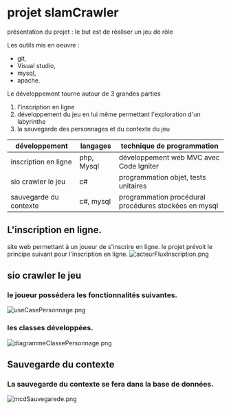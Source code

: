 # projet slamCrawler

présentation du projet : le but est de réaliser un jeu de rôle

Les outils mis en oeuvre :
* git,
* Visual studio,
* mysql, 
* apache.

Le développement tourne autour de 3 grandes parties
1. l'inscription en ligne
2. développement du jeu en lui même permettant l'exploration d'un labyrinthe
3. la sauvegarde des personnages et du contexte du jeu


| développement          | langages   | technique de programmation                            | 
|------------------------|------------|-------------------------------------------------------| 
| inscription en ligne   | php, Mysql | développement web MVC avec Code Igniter               |
| sio crawler le jeu     | c#         | programmation objet, tests unitaires                  |
| sauvegarde du contexte | c#, mysql  | programmation procédural procédures stockées en mysql |


## L'inscription en ligne.
site web permettant à un joueur de s'inscrire en ligne.
le projet prévoit le principe suivant pour l'inscription en ligne.
![acteurFluxInscription.png](https://github.com/EnzoZuniga/Programmation-Orient-Objet/blob/master/Jeux/images/acteurFluxInscription.PNG)

## sio crawler le jeu
### le joueur possédera les fonctionnalités suivantes.
![useCasePersonnage.png](https://github.com/EnzoZuniga/Programmation-Orient-Objet/blob/master/Jeux/images/useCasePersonnage.PNG)

### les classes développées.
![diagrammeClassePersonnage.png](https://github.com/EnzoZuniga/Programmation-Orient-Objet/blob/master/Jeux/images/diagrammeClassePersonnage.PNG)

## Sauvegarde du contexte 
### La sauvegarde du contexte se fera dans la base de données.
![mcdSauvegarede.png](https://github.com/EnzoZuniga/Programmation-Orient-Objet/blob/master/Jeux/images/mcdSauvegarde.PNG)
